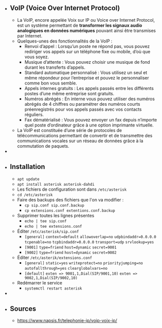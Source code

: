 - ## VoIP (Voice Over Internet Protocol)
	- La VoIP, encore appelée Voix sur IP ou Voice over Internet Protocol, est un système permettant de **transformer les signaux audio analogiques en données numériques** pouvant ainsi être transmises par Internet.
	- Quelques-unes des fonctionnalités de la VoIP :
		- Renvoi d’appel : Lorsqu’un poste ne répond pas, vous pouvez rediriger vos appels sur un téléphone fixe ou mobile, d’où que vous soyez.
		- Musique d’attente : Vous pouvez choisir une musique de fond durant les transferts d’appels.
		- Standard automatique personnalisé : Vous utilisez un seul et même répondeur pour l’entreprise et pouvez le personnaliser comme bon vous semble.
		- Appels internes gratuits : Les appels passés entre les différents postes d’une même entreprise sont gratuits.
		- Numéros abrégés : En interne vous pouvez utiliser des numéros abrégés de 4 chiffres ou paramétrer des numéros courts préenregistrés pour vos appels passés avec vos contacts réguliers.
		- Fax dématérialisé : Vous pouvez envoyer un fax depuis n’importe quel poste d’ordinateur grâce à une option imprimante virtuelle.
	- La VoIP est constituée d’une série de protocoles de télécommunications permettant de convertir et de transmettre des communications vocales sur un réseau de données grâce à la commutation de paquets.
-
- ## Installation
	- `apt update`
	- `apt install asterisk asterisk-dahdi`
	- Les fichiers de configuration sont dans `/etc/asterisk`
	- `cd /etc/asterisk`
	- Faire des backups des fichiers que l'on va modifier :
		- `cp sip.conf sip.conf.backup`
		- `cp extensions.conf extentions.conf.backup`
	- Supprimer toutes les lignes présentes
		- `echo | tee sip.conf`
		- `echo | tee extensions.conf`
	- Éditer `/etc/asterisk/sip.conf`
		- `[general]`
		  `context=default`
		  `allowoverlap=no`
		  `udpbindaddr=0.0.0.0`
		  `tcpenable=no`
		  `tcpbindaddr=0.0.0.0`
		  `transport=udp`
		  `srvlookup=yes`
		- `[9001]`
		  `type=friend`
		  `host=dynamic`
		  `secret=9001`
		- `[9002]`
		  `type=friend`
		  `host=dynamic`
		  `secret=9002`
	- Éditer `/etc/asterik/extensions.conf`
		- `[general]`
		  `static=yes`
		  `writeprotect=no`
		  `priorityjumping=no`
		  `autofallthrough=yes`
		  `clearglobalvars=no`
		- `[default]`
		  `exten => 9001,1,Dial(SIP/9001,10)`
		  `exten => 9002,1,Dial(SIP/9002,10)`
	- Redémarrer le service
		- `systemctl restart asterisk`
-
- ## Sources
	- https://www.napsis.fr/telephonie-ip/voip-voix-ip/
